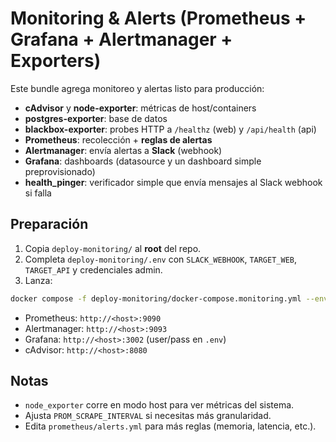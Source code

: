 # Monitoring & Alerts (Prometheus + Grafana + Alertmanager + Exporters)

Este bundle agrega monitoreo y alertas listo para producción:

- **cAdvisor** y **node-exporter**: métricas de host/containers
- **postgres-exporter**: base de datos
- **blackbox-exporter**: probes HTTP a `/healthz` (web) y `/api/health` (api)
- **Prometheus**: recolección + **reglas de alertas**
- **Alertmanager**: envía alertas a **Slack** (webhook)
- **Grafana**: dashboards (datasource y un dashboard simple preprovisionado)
- **health_pinger**: verificador simple que envía mensajes al Slack webhook si falla

## Preparación
1. Copia `deploy-monitoring/` al **root** del repo.
2. Completa `deploy-monitoring/.env` con `SLACK_WEBHOOK`, `TARGET_WEB`, `TARGET_API` y credenciales admin.
3. Lanza:
```bash
docker compose -f deploy-monitoring/docker-compose.monitoring.yml --env-file deploy-monitoring/.env up -d --build
```
- Prometheus: `http://<host>:9090`
- Alertmanager: `http://<host>:9093`
- Grafana: `http://<host>:3002` (user/pass en `.env`)
- cAdvisor: `http://<host>:8080`

## Notas
- `node_exporter` corre en modo host para ver métricas del sistema.
- Ajusta `PROM_SCRAPE_INTERVAL` si necesitas más granularidad.
- Edita `prometheus/alerts.yml` para más reglas (memoria, latencia, etc.).

